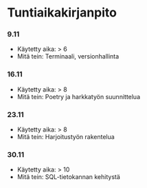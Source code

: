 # Tuntiaikakirjanpito

### 9.11
- Käytetty aika: > 6
- Mitä tein: Terminaali, versionhallinta
### 16.11
- Käytetty aika: > 8
- Mitä tein: Poetry ja harkkatyön suunnittelua
### 23.11 
- Käytetty aika: > 8
- Mitä tein: Harjoitustyön rakentelua
### 30.11
- Käytetty aika: > 10
- Mitä tein: SQL-tietokannan kehitystä
